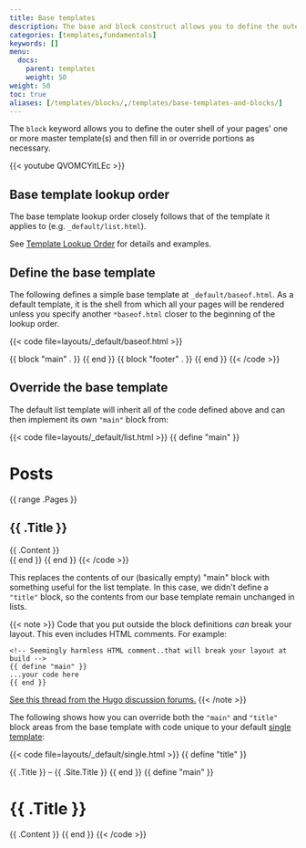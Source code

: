 ```yaml
---
title: Base templates
description: The base and block construct allows you to define the outer shell of your master templates (i.e., the chrome of the page).
categories: [templates,fundamentals]
keywords: []
menu:
  docs:
    parent: templates
    weight: 50
weight: 50
toc: true
aliases: [/templates/blocks/,/templates/base-templates-and-blocks/]
---
```


The `block` keyword allows you to define the outer shell of your pages' one or more master template(s) and then fill in or override portions as necessary.

{{< youtube QVOMCYitLEc >}}

## Base template lookup order

The base template lookup order closely follows that of the template it applies to (e.g. `_default/list.html`).

See [Template Lookup Order](/templates/lookup-order/) for details and examples.

## Define the base template

The following defines a simple base template at `_default/baseof.html`. As a default template, it is the shell from which all your pages will be rendered unless you specify another `*baseof.html` closer to the beginning of the lookup order.

{{< code file=layouts/_default/baseof.html >}}
<!DOCTYPE html>
<html>
  <head>
    <meta charset="utf-8">
    <title>{{ block "title" . }}
      <!-- Blocks may include default content. -->
      {{ .Site.Title }}
    {{ end }}</title>
  </head>
  <body>
    <!-- Code that all your templates share, like a header -->
    {{ block "main" . }}
      <!-- The part of the page that begins to differ between templates -->
    {{ end }}
    {{ block "footer" . }}
    <!-- More shared code, perhaps a footer but that can be overridden if need be in  -->
    {{ end }}
  </body>
</html>
{{< /code >}}

## Override the base template

The default list template will inherit all of the code defined above and can then implement its own `"main"` block from:

{{< code file=layouts/_default/list.html >}}
{{ define "main" }}
  <h1>Posts</h1>
  {{ range .Pages }}
    <article>
      <h2>{{ .Title }}</h2>
      {{ .Content }}
    </article>
  {{ end }}
{{ end }}
{{< /code >}}

This replaces the contents of our (basically empty) "main" block with something useful for the list template. In this case, we didn't define a `"title"` block, so the contents from our base template remain unchanged in lists.

{{< note >}}
Code that you put outside the block definitions *can* break your layout. This even includes HTML comments. For example:

```go-html-template
<!-- Seemingly harmless HTML comment..that will break your layout at build -->
{{ define "main" }}
...your code here
{{ end }}
```
[See this thread from the Hugo discussion forums.](https://discourse.gohugo.io/t/baseof-html-block-templates-and-list-types-results-in-empty-pages/5612/6)
{{< /note >}}

The following shows how you can override both the `"main"` and `"title"` block areas from the base template with code unique to your default [single template]:

{{< code file=layouts/_default/single.html >}}
{{ define "title" }}
  <!-- This will override the default value set in baseof.html; i.e., "{{ .Site.Title }}" in the original example-->
  {{ .Title }} &ndash; {{ .Site.Title }}
{{ end }}
{{ define "main" }}
  <h1>{{ .Title }}</h1>
  {{ .Content }}
{{ end }}
{{< /code >}}

[single template]: /templates/types/#single
